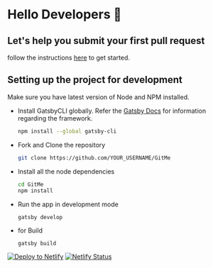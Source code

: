 # Hello Developers :wave:
## Let's help you submit your first pull request

follow the instructions [here](https://gitinit.js.org) to get started. 

## Setting up the project for development
Make sure you have latest version of Node and NPM installed. 

- Install GatsbyCLI globally. Refer the [Gatsby Docs](https://www.gatsbyjs.org/docs/) for information regarding the framework.
  ```sh
  npm install --global gatsby-cli
  ```
- Fork and Clone the repository
  ```sh
  git clone https://github.com/YOUR_USERNAME/GitMe
  ```
- Install all the node dependencies
  ```sh
  cd GitMe
  npm install
  ```
- Run the app in development mode
  ```
  gatsby develop
  ```
- for Build
  ```
  gatsby build
  ```
[![Deploy to Netlify](https://www.netlify.com/img/deploy/button.svg)](https://app.netlify.com/start/deploy?repository=https://github.com/kindavishal/gitinit) [![Netlify Status](https://api.netlify.com/api/v1/badges/22c9a1ce-ad21-4da1-b5c7-e27933ec43f9/deploy-status)](https://app.netlify.com/sites/silly-shirley-8e44e3/deploys)